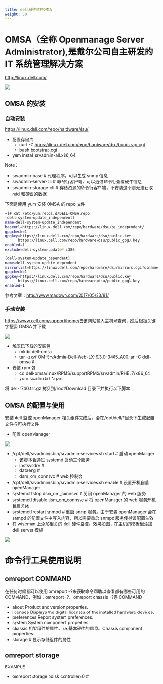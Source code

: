 ```yaml
---
title: dell硬件监控OMSA
weight: 50
---
```


# OMSA（全称 Openmanage Server Administrator),是戴尔公司自主研发的 IT 系统管理解决方案

http://linux.dell.com/

![](https://notes-learning.oss-cn-beijing.aliyuncs.com/gknv4x/1616067497715-90aa8503-f2c3-4436-ac53-560ef9f66d5f.jpeg)

## OMSA 的安装

### 自动安装

<https://linux.dell.com/repo/hardware/dsu/>

- 配置存储库
   - curl -O <https://linux.dell.com/repo/hardware/dsu/bootstrap.cgi>
   - bash bootstrap.cgi
- yum install srvadmin-all.x86_64

Note：

- srvadmin-base # 代理程序，可以生成 snmp 信息
- srvadmin-server-cli # 命令行客户端，可以通过命令行查看硬件信息
- srvadmin-storage-cli # 存储资源的命令行客户端，不安装这个则无法获取 raid 和硬盘的数据

下面是使用 yum 安装 OMSA 的 repo 文件

```bash
~]# cat /etc/yum.repos.d/DELL-OMSA.repo
[dell-system-update_independent]
name=dell-system-update_independent
baseurl=https://linux.dell.com/repo/hardware/dsu/os_independent/
gpgcheck=1
gpgkey=https://linux.dell.com/repo/hardware/dsu/public.key
      https://linux.dell.com/repo/hardware/dsu/public_gpg3.key
enabled=1
exclude=dell-system-update*.i386

[dell-system-update_dependent]
name=dell-system-update_dependent
mirrorlist=https://linux.dell.com/repo/hardware/dsu/mirrors.cgi?osname=el$releasever&basearch=$basearch&native=1
gpgcheck=1
gpgkey=https://linux.dell.com/repo/hardware/dsu/public.key
      https://linux.dell.com/repo/hardware/dsu/public_gpg3.key
enabled=1
```

参考文章：<http://www.madown.com/2017/05/23/81/>

### 手动安装

<https://www.dell.com/support/home/>去该网站输入主机号查询，然后根据关键字搜索 OMSA 并下载

![](https://notes-learning.oss-cn-beijing.aliyuncs.com/gknv4x/1616067497724-a84a9901-d1a0-4c18-9198-303c071c9960.jpeg)

- 解压已下载的安装包
   - mkdir dell-omsa
   - tar -zxvf OM-SrvAdmin-Dell-Web-LX-9.3.0-3465_A00.tar -C dell-omsa #
- 安装 rpm 包
   - cd dell-omsa/linux/RPMS/supportRPMS/srvadmin/RHEL7/x86_64
   - yum localinstall \*.rpm

将 dell-r740.tar.gz 拷贝到/root/Download 目录下并执行以下脚本

## OMSA 的配置与使用

安装 dell 监控 openManager 相关组件完成后，会在/opt/dell/\*目录下生成配置文件与可执行文件

- 配置 openManager

![](https://notes-learning.oss-cn-beijing.aliyuncs.com/gknv4x/1616067497704-782c72fb-2dcf-4422-9654-b71a7c89d1eb.jpeg)

- /opt/dell/srvadmin/sbin/srvadmin-services.sh start # 启动 openManger
  - 该脚本会通过 systemd 启动三个服务
  - instsvcdrv #
  - dataeng #
  - dsm_om_connsvc # web 控制台
- /opt/dell/srvadmin/sbin/srvadmin-services.sh enable # 设置开机自启 openManager
- systemctl stop dsm_om_connsvc # 关闭 openManager 的 web 服务
- systemctl disable dsm_om_connsvc # 将 openManager 的 web 服务开机自启关闭
- systemctl restart snmpd # 重启 snmp 服务。由于安装 openManager 会在 snmpd 的配置文件中写入内容，所以需要重启 snmpd 服务使得该配置生效
- 在 wiseman 上添加相关的 dell 硬件监控。效果如图，在主机的模板里添加 dell server 模板

![](https://notes-learning.oss-cn-beijing.aliyuncs.com/gknv4x/1616067497780-3afd659e-d460-4c2b-8d66-1f9a3c67890a.jpeg)

# 命令行工具使用说明

## omreport COMMAND

在任何时候都可以使用 omreport -?来获取命令帮助以查看都有哪些可用的 COMMAND，例如：omreport -?、omreport chassis -?等
COMMAND

- about Product and version properties.
- licenses Displays the digital licenses of the installed hardware devices.
- preferences Report system preferences.
- system System component properties.
- chassis 机架组件的属性。i.e.基本硬件的信息。Chassis component properties.
- storage # 显示存储组件的属性

## omreport storage

EXAMPLE

- omreport storage pdisk controller=0 #
